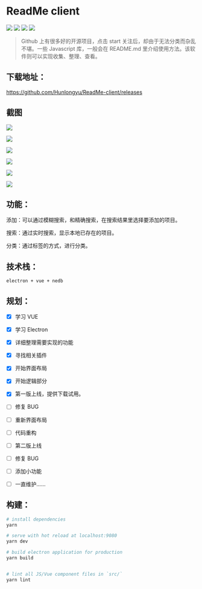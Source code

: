 # ReadMe client

<img src="https://img.shields.io/github/issues/Hunlongyu/ReadMe-client.svg"> <img src="https://img.shields.io/github/forks/Hunlongyu/ReadMe-client.svg"> <img src="https://img.shields.io/github/stars/Hunlongyu/ReadMe-client.svg"> <img src="https://img.shields.io/github/license/Hunlongyu/ReadMe-client.svg">

> Github 上有很多好的开源项目，点击 start 关注后，却由于无法分类而杂乱不堪。一些 Javascript 库，一般会在 README.md 里介绍使用方法。该软件则可以实现收集、整理、查看。


## 下载地址：

https://github.com/Hunlongyu/ReadMe-client/releases

## 截图
![](https://raw.githubusercontent.com/Hunlongyu/ReadMe-client/master/screenshot/01.png)

![](https://raw.githubusercontent.com/Hunlongyu/ReadMe-client/master/screenshot/02.png)

![](https://raw.githubusercontent.com/Hunlongyu/ReadMe-client/master/screenshot/03.png)

![](https://raw.githubusercontent.com/Hunlongyu/ReadMe-client/master/screenshot/04.png)

![](https://raw.githubusercontent.com/Hunlongyu/ReadMe-client/master/screenshot/05.png)

![](https://raw.githubusercontent.com/Hunlongyu/ReadMe-client/master/screenshot/06.png)

## 功能：

添加：可以通过模糊搜索，和精确搜索，在搜索结果里选择要添加的项目。

搜索：通过实时搜索，显示本地已存在的项目。

分类：通过标签的方式，进行分类。

## 技术栈：

```
electron + vue + nedb
```

## 规划：

- [x] 学习 VUE
- [x] 学习 Electron
- [x] 详细整理需要实现的功能
- [x] 寻找相关插件
- [x] 开始界面布局
- [x] 开始逻辑部分
- [x] 第一版上线，提供下载试用。
- [ ] 修复 BUG
- [ ] 重新界面布局
- [ ] 代码重构
- [ ] 第二版上线
- [ ] 修复 BUG
- [ ] 添加小功能
- [ ] 一直维护……


## 构建：

``` bash
# install dependencies
yarn

# serve with hot reload at localhost:9080
yarn dev

# build electron application for production
yarn build


# lint all JS/Vue component files in `src/`
yarn lint

```
